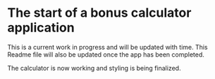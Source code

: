 # The start of a bonus calculator application

This is a current work in progress and will be updated with time. This Readme file will also be updated once the app has been completed.

The calculator is now working and styling is being finalized.
